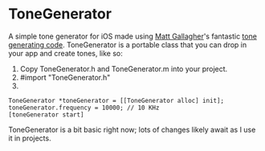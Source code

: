 ToneGenerator
=============

A simple tone generator for iOS made using [Matt Gallagher](http://www.cocoawithlove.com/)'s fantastic [tone generating code](http://www.cocoawithlove.com/2010/10/ios-tone-generator-introduction-to.html).  ToneGenerator is a portable class that you can drop in your app and create tones, like so:

1. Copy ToneGenerator.h and ToneGenerator.m into your project.
2. #import "ToneGenerator.h"
3. 

```
ToneGenerator *toneGenerator = [[ToneGenerator alloc] init];
toneGenerator.frequency = 10000; // 10 KHz
[toneGenerator start]
```

ToneGenerator is a bit basic right now; lots of changes likely await as I use it in projects.